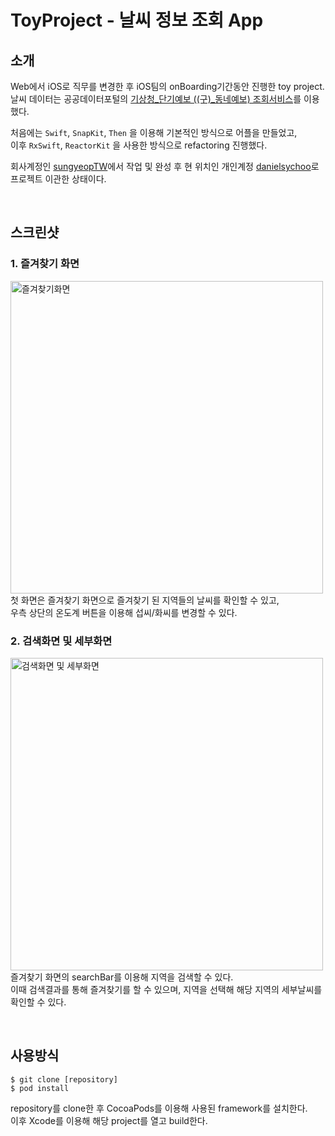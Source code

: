 # ToyProject - 날씨 정보 조회 App

## 소개

Web에서 iOS로 직무를 변경한 후 iOS팀의 onBoarding기간동안 진행한 toy project. <br>
날씨 데이터는 공공데이터포털의 [기상청_단기예보 ((구)_동네예보) 조회서비스](https://www.data.go.kr/data/15084084/openapi.do)를 이용했다. <br>

처음에는 `Swift`, `SnapKit`, `Then` 을 이용해 기본적인 방식으로 어플을 만들었고, <br>
이후 `RxSwift`, `ReactorKit` 을 사용한 방식으로 refactoring 진행했다. <br>

회사계정인 [sungyeopTW](https://github.com/sungyeopTW)에서 작업 및 완성 후 현 위치인 개인계정 [danielsychoo](https://github.com/danielsychoo)로 프로젝트 이관한 상태이다. <br>

<br>

## 스크린샷

### 1. 즐겨찾기 화면

<img
  alt="즐겨찾기화면"
  src="https://user-images.githubusercontent.com/72306693/177334082-835dda0d-3301-451f-8744-861dca146f02.png"
  width="500"
  height="500"
/> <br>
첫 화면은 즐겨찾기 화면으로 즐겨찾기 된 지역들의 날씨를 확인할 수 있고, <br>
우측 상단의 온도계 버튼을 이용해 섭씨/화씨를 변경할 수 있다. <br>

### 2. 검색화면 및 세부화면

<img
  alt="검색화면 및 세부화면"
  src="https://user-images.githubusercontent.com/72306693/177334136-042bf16a-b7dc-46f3-8916-a632a86264fe.png"
  width="500"
  height="500"
/> <br>
즐겨찾기 화면의 searchBar를 이용해 지역을 검색할 수 있다. <br>
이때 검색결과를 통해 즐겨찾기를 할 수 있으며, 지역을 선택해 해당 지역의 세부날씨를 확인할 수 있다. <br>

<br>

## 사용방식

```shell
$ git clone [repository]
$ pod install
```

repository를 clone한 후 CocoaPods를 이용해 사용된 framework를 설치한다. <br>
이후 Xcode를 이용해 해당 project를 열고 build한다. <br>
